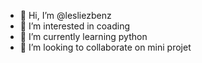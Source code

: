 - 👋 Hi, I’m @lesliezbenz
- 👀 I’m interested in coading 
- 🌱 I’m currently learning python
- 💞️ I’m looking to collaborate on mini projet

<!---
lesliezbenz/lesliezbenz is a ✨ special ✨ repository because its `README.md` (this file) appears on your GitHub profile.
You can click the Preview link to take a look at your changes.
--->


